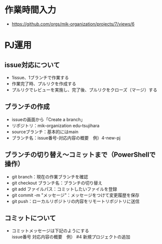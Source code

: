 # 作業時間入力
- https://github.com/orgs/mik-organization/projects/7/views/6

# PJ運用
## issue対応について
- 1issue、1ブランチで作業する
- 作業完了時、プルリクを作成する
- プルリクでレビューを実施し、完了後、プルリクをクローズ（マージ）する
## ブランチの作成
- issueの画面から「Create a branch」
- リポジトリ：mik-organization edu-tsujihara
- sourceブランチ：基本的にはmain
- ブランチ名：issue番号-対応内容の概要　例）4-new-pj
## ブランチの切り替え～コミットまで（PowerShellで操作）
- git branch：現在の作業ブランチを確認
- git checkout ブランチ名：ブランチの切り替え
- git add ファイルパス：コミットしたいファイルを登録
- git commit -m "メッセージ"：メッセージをつけて変更履歴を保存
- git push：ローカルリポジトリの内容をリモートリポジトリに送信
## コミットについて
- コミットメッセージは下記のようにする  
issue番号 対応内容の概要　例） #4 新規プロジェクトの追加
